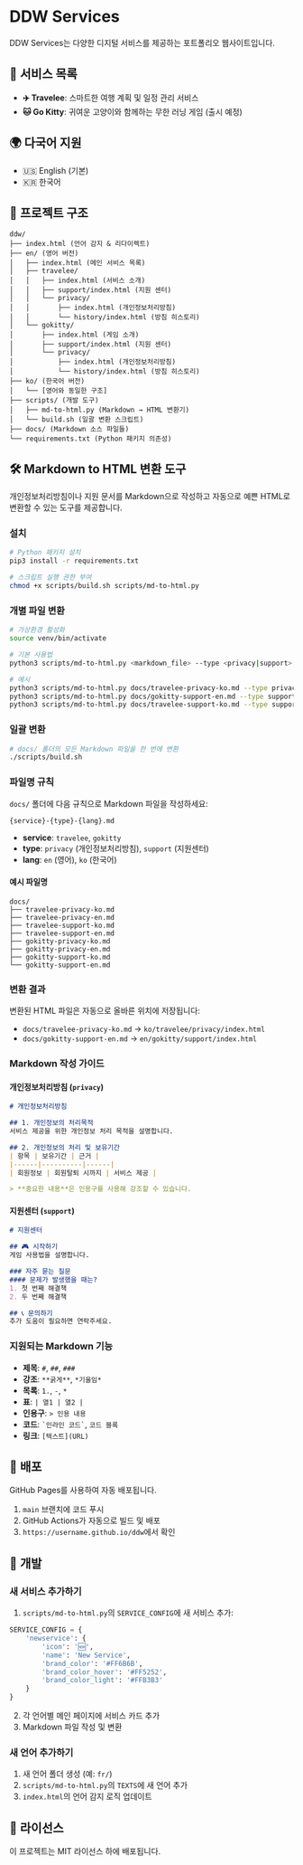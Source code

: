# DDW Services

DDW Services는 다양한 디지털 서비스를 제공하는 포트폴리오 웹사이트입니다.

## 🌟 서비스 목록

- **✈️ Travelee**: 스마트한 여행 계획 및 일정 관리 서비스
- **🐱 Go Kitty**: 귀여운 고양이와 함께하는 무한 러닝 게임 (출시 예정)

## 🌍 다국어 지원

- 🇺🇸 English (기본)
- 🇰🇷 한국어

## 📁 프로젝트 구조

```
ddw/
├── index.html (언어 감지 & 리다이렉트)
├── en/ (영어 버전)
│   ├── index.html (메인 서비스 목록)
│   ├── travelee/
│   │   ├── index.html (서비스 소개)
│   │   ├── support/index.html (지원 센터)
│   │   └── privacy/
│   │       ├── index.html (개인정보처리방침)
│   │       └── history/index.html (방침 히스토리)
│   └── gokitty/
│       ├── index.html (게임 소개)
│       ├── support/index.html (지원 센터)
│       └── privacy/
│           ├── index.html (개인정보처리방침)
│           └── history/index.html (방침 히스토리)
├── ko/ (한국어 버전)
│   └── [영어와 동일한 구조]
├── scripts/ (개발 도구)
│   ├── md-to-html.py (Markdown → HTML 변환기)
│   └── build.sh (일괄 변환 스크립트)
├── docs/ (Markdown 소스 파일들)
└── requirements.txt (Python 패키지 의존성)
```

## 🛠️ Markdown to HTML 변환 도구

개인정보처리방침이나 지원 문서를 Markdown으로 작성하고 자동으로 예쁜 HTML로 변환할 수 있는 도구를 제공합니다.

### 설치


```bash
# Python 패키지 설치
pip3 install -r requirements.txt

# 스크립트 실행 권한 부여
chmod +x scripts/build.sh scripts/md-to-html.py
```

### 개별 파일 변환

```bash
# 가상환경 활성화
source venv/bin/activate

# 기본 사용법
python3 scripts/md-to-html.py <markdown_file> --type <privacy|support> --lang <en|ko> --service <travelee|gokitty>

# 예시
python3 scripts/md-to-html.py docs/travelee-privacy-ko.md --type privacy --lang ko --service travelee
python3 scripts/md-to-html.py docs/gokitty-support-en.md --type support --lang en --service gokitty
python3 scripts/md-to-html.py docs/travelee-support-ko.md --type support --lang ko --service travelee
```

### 일괄 변환

```bash
# docs/ 폴더의 모든 Markdown 파일을 한 번에 변환
./scripts/build.sh
```

### 파일명 규칙

`docs/` 폴더에 다음 규칙으로 Markdown 파일을 작성하세요:

```
{service}-{type}-{lang}.md
```

- **service**: `travelee`, `gokitty`
- **type**: `privacy` (개인정보처리방침), `support` (지원센터)
- **lang**: `en` (영어), `ko` (한국어)

#### 예시 파일명
```
docs/
├── travelee-privacy-ko.md
├── travelee-privacy-en.md
├── travelee-support-ko.md
├── travelee-support-en.md
├── gokitty-privacy-ko.md
├── gokitty-privacy-en.md
├── gokitty-support-ko.md
└── gokitty-support-en.md
```

### 변환 결과

변환된 HTML 파일은 자동으로 올바른 위치에 저장됩니다:

- `docs/travelee-privacy-ko.md` → `ko/travelee/privacy/index.html`
- `docs/gokitty-support-en.md` → `en/gokitty/support/index.html`

### Markdown 작성 가이드

#### 개인정보처리방침 (`privacy`)
```markdown
# 개인정보처리방침

## 1. 개인정보의 처리목적
서비스 제공을 위한 개인정보 처리 목적을 설명합니다.

## 2. 개인정보의 처리 및 보유기간
| 항목 | 보유기간 | 근거 |
|------|----------|------|
| 회원정보 | 회원탈퇴 시까지 | 서비스 제공 |

> **중요한 내용**은 인용구를 사용해 강조할 수 있습니다.
```

#### 지원센터 (`support`)
```markdown
# 지원센터

## 🎮 시작하기
게임 사용법을 설명합니다.

### 자주 묻는 질문
#### 문제가 발생했을 때는?
1. 첫 번째 해결책
2. 두 번째 해결책

## 📞 문의하기
추가 도움이 필요하면 연락주세요.
```

### 지원되는 Markdown 기능

- **제목**: `#`, `##`, `###`
- **강조**: `**굵게**`, `*기울임*`
- **목록**: `1.`, `-`, `*`
- **표**: `| 열1 | 열2 |`
- **인용구**: `> 인용 내용`
- **코드**: `` `인라인 코드` ``, ``` 코드 블록 ```
- **링크**: `[텍스트](URL)`

## 🚀 배포

GitHub Pages를 사용하여 자동 배포됩니다.

1. `main` 브랜치에 코드 푸시
2. GitHub Actions가 자동으로 빌드 및 배포
3. `https://username.github.io/ddw`에서 확인

## 🔧 개발

### 새 서비스 추가하기

1. `scripts/md-to-html.py`의 `SERVICE_CONFIG`에 새 서비스 추가:
```python
SERVICE_CONFIG = {
    'newservice': {
        'icon': '🆕',
        'name': 'New Service',
        'brand_color': '#FF6B6B',
        'brand_color_hover': '#FF5252',
        'brand_color_light': '#FFB3B3'
    }
}
```

2. 각 언어별 메인 페이지에 서비스 카드 추가
3. Markdown 파일 작성 및 변환

### 새 언어 추가하기

1. 새 언어 폴더 생성 (예: `fr/`)
2. `scripts/md-to-html.py`의 `TEXTS`에 새 언어 추가
3. `index.html`의 언어 감지 로직 업데이트

## 📝 라이선스

이 프로젝트는 MIT 라이선스 하에 배포됩니다.
